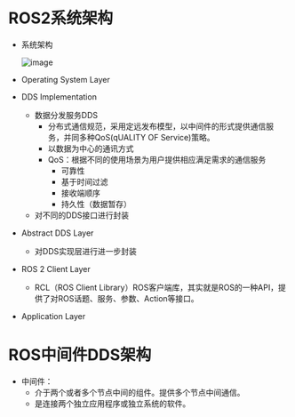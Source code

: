 # ROS2系统架构

* 系统架构

  ![image](E:\markdown\ros\image\10.png)

* Operating System Layer
* DDS Implementation
  * 数据分发服务DDS
    * 分布式通信规范，采用定远发布模型，以中间件的形式提供通信服务，并同多种QoS(qUALITY OF Service)策略。
    * 以数据为中心的通讯方式
    * QoS：根据不同的使用场景为用户提供相应满足需求的通信服务
      * 可靠性
      * 基于时间过滤
      * 接收端顺序
      * 持久性（数据暂存）
  * 对不同的DDS接口进行封装
* Abstract DDS Layer
  * 对DDS实现层进行进一步封装
* ROS 2 Client Layer
  * RCL（ROS Client Library）ROS客户端库，其实就是ROS的一种API，提供了对ROS话题、服务、参数、Action等接口。
* Application Layer





# ROS中间件DDS架构

* 中间件：
  * 介于两个或者多个节点中间的组件。提供多个节点中间通信。
  * 是连接两个独立应用程序或独立系统的软件。